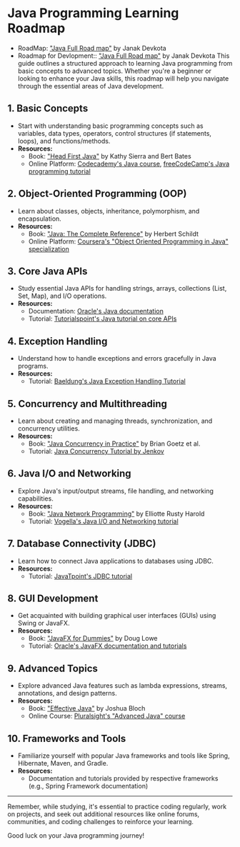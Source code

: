 # Java Programming Learning Roadmap
  - RoadMap: ["Java Full Road map"](https://whimsical.com/java-F3wA8hstGi42DU8BZrsCUL) by Janak Devkota
  - Roadmap for Devlopment:: ["Java Full Road map"](https://whimsical.com/java-developer-roadmap-UaaG8zZL1pMbQJE3AN9vEX) by Janak Devkota
This guide outlines a structured approach to learning Java programming from basic concepts to advanced topics. Whether you're a beginner or looking to enhance your Java skills, this roadmap will help you navigate through the essential areas of Java development.

## 1. Basic Concepts
- Start with understanding basic programming concepts such as variables, data types, operators, control structures (if statements, loops), and functions/methods.
- **Resources:**
  - Book: ["Head First Java"](https://www.oreilly.com/library/view/head-first-java/9780596009205/) by Kathy Sierra and Bert Bates
  - Online Platform: [Codecademy's Java course](https://www.codecademy.com/learn/learn-java), [freeCodeCamp's Java programming tutorial](https://www.freecodecamp.org/learn/)

## 2. Object-Oriented Programming (OOP)

- Learn about classes, objects, inheritance, polymorphism, and encapsulation.
- **Resources:**
  - Book: ["Java: The Complete Reference"](https://www.oreilly.com/library/view/java-the-complete/9780071606301/) by Herbert Schildt
  - Online Platform: [Coursera's "Object Oriented Programming in Java" specialization](https://www.coursera.org/specializations/object-oriented-programming-in-java)

## 3. Core Java APIs

- Study essential Java APIs for handling strings, arrays, collections (List, Set, Map), and I/O operations.
- **Resources:**
  - Documentation: [Oracle's Java documentation](https://docs.oracle.com/en/java/)
  - Tutorial: [Tutorialspoint's Java tutorial on core APIs](https://www.tutorialspoint.com/java/index.htm)

## 4. Exception Handling

- Understand how to handle exceptions and errors gracefully in Java programs.
- **Resources:**
  - Tutorial: [Baeldung's Java Exception Handling Tutorial](https://www.baeldung.com/java-exceptions)

## 5. Concurrency and Multithreading

- Learn about creating and managing threads, synchronization, and concurrency utilities.
- **Resources:**
  - Book: ["Java Concurrency in Practice"](https://www.oreilly.com/library/view/java-concurrency-in/9780132702256/) by Brian Goetz et al.
  - Tutorial: [Java Concurrency Tutorial by Jenkov](http://tutorials.jenkov.com/java-concurrency/index.html)

## 6. Java I/O and Networking

- Explore Java's input/output streams, file handling, and networking capabilities.
- **Resources:**
  - Book: ["Java Network Programming"](https://www.oreilly.com/library/view/java-network-programming/9781449357735/) by Elliotte Rusty Harold
  - Tutorial: [Vogella's Java I/O and Networking tutorial](https://www.vogella.com/tutorials/JavaIO/article.html)

## 7. Database Connectivity (JDBC)

- Learn how to connect Java applications to databases using JDBC.
- **Resources:**
  - Tutorial: [JavaTpoint's JDBC tutorial](https://www.javatpoint.com/java-jdbc)

## 8. GUI Development

- Get acquainted with building graphical user interfaces (GUIs) using Swing or JavaFX.
- **Resources:**
  - Book: ["JavaFX for Dummies"](https://www.dummies.com/programming/java/javafx-dummies-cheat-sheet/) by Doug Lowe
  - Tutorial: [Oracle's JavaFX documentation and tutorials](https://openjfx.io/)

## 9. Advanced Topics

- Explore advanced Java features such as lambda expressions, streams, annotations, and design patterns.
- **Resources:**
  - Book: ["Effective Java"](https://www.oreilly.com/library/view/effective-java/9780134686097/) by Joshua Bloch
  - Online Course: [Pluralsight's "Advanced Java" course](https://www.pluralsight.com/paths/java)

## 10. Frameworks and Tools

- Familiarize yourself with popular Java frameworks and tools like Spring, Hibernate, Maven, and Gradle.
- **Resources:**
  - Documentation and tutorials provided by respective frameworks (e.g., Spring Framework documentation)

---

Remember, while studying, it's essential to practice coding regularly, work on projects, and seek out additional resources like online forums, communities, and coding challenges to reinforce your learning.

Good luck on your Java programming journey!
